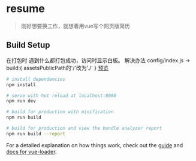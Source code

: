 # resume

> 刚好想要换工作，就想着用vue写个网页版简历

## Build Setup
在打包时 遇到什么都打包成功，访问时显示白板。 解决办法 config/index.js -> build:{ assetsPublicPath的'/'改为'./' }
[预览](https://liup13.github.io/resume/)

``` bash
# install dependencies
npm install

# serve with hot reload at localhost:8080
npm run dev

# build for production with minification
npm run build

# build for production and view the bundle analyzer report
npm run build --report
```

For a detailed explanation on how things work, check out the [guide](http://vuejs-templates.github.io/webpack/) and [docs for vue-loader](http://vuejs.github.io/vue-loader).
